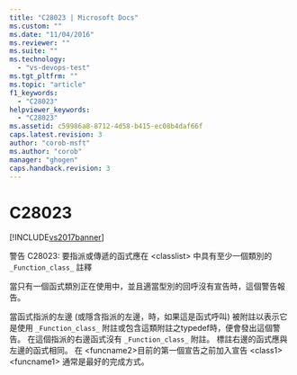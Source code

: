 ```yaml
---
title: "C28023 | Microsoft Docs"
ms.custom: ""
ms.date: "11/04/2016"
ms.reviewer: ""
ms.suite: ""
ms.technology: 
  - "vs-devops-test"
ms.tgt_pltfrm: ""
ms.topic: "article"
f1_keywords: 
  - "C28023"
helpviewer_keywords: 
  - "C28023"
ms.assetid: c59986a8-8712-4d58-b415-ec08b4daf66f
caps.latest.revision: 3
author: "corob-msft"
ms.author: "corob"
manager: "ghogen"
caps.handback.revision: 3
---
```

# C28023
[!INCLUDE[vs2017banner](../code-quality/includes/vs2017banner.md)]

警告 C28023: 要指派或傳遞的函式應在 \<classlist\> 中具有至少一個類別的 `_Function_class_` 註釋  
  
 當只有一個函式類別正在使用中，並且適當型別的回呼沒有宣告時，這個警告報告。  
  
 當函式指派的左邊 \(或隱含指派的左邊，時，如果這是函式呼叫\) 被附註以表示它是使用 `_Function_class_` 附註或包含這類附註之typedef時，便會發出這個警告。  在這個指派的右邊函式沒有 `_Function_class_` 附註。  標註右邊的函式應與左邊的函式相同。  在 \<funcname2\>目前的第一個宣告之前加入宣告 \<class1\> \<funcname1\> 通常是最好的完成方式。